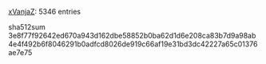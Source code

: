 [xVanjaZ](https://github.com/xVanjaZ): 5346 entries

sha512sum 3e8f77f92642ed670a943d162dbe58852b0ba62d1d6e208ca83b7d9a98ab4e4f492b6f8046291b0adfcd8026de919c66af19e31bd3dc42227a65c01376ae7e75